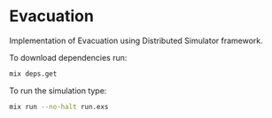 # Evacuation

Implementation of Evacuation using Distributed Simulator framework.

To download dependencies run:

```bash
mix deps.get
```

To run the simulation type: 

```bash
mix run --no-halt run.exs
```